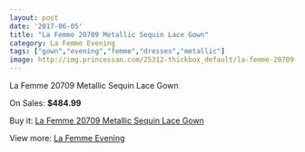 ```yaml
---
layout: post
date: '2017-06-05'
title: "La Femme 20709 Metallic Sequin Lace Gown"
category: La Femme Evening
tags: ["gown","evening","femme","dresses","metallic"]
image: http://img.princessan.com/25312-thickbox_default/la-femme-20709-metallic-sequin-lace-gown.jpg
---
```

La Femme 20709 Metallic Sequin Lace Gown

On Sales: **$484.99**
<a href="https://www.princessan.com/en/la-femme-evening/11501-la-femme-20709-metallic-sequin-lace-gown.html"><amp-img layout="responsive" width="600" height="600" src="//img.princessan.com/25312-thickbox_default/la-femme-20709-metallic-sequin-lace-gown.jpg" alt="La Femme 20709 Metallic Sequin Lace Gown 0" /></a>
<a href="https://www.princessan.com/en/la-femme-evening/11501-la-femme-20709-metallic-sequin-lace-gown.html"><amp-img layout="responsive" width="600" height="600" src="//img.princessan.com/25316-thickbox_default/la-femme-20709-metallic-sequin-lace-gown.jpg" alt="La Femme 20709 Metallic Sequin Lace Gown 1" /></a>
<a href="https://www.princessan.com/en/la-femme-evening/11501-la-femme-20709-metallic-sequin-lace-gown.html"><amp-img layout="responsive" width="600" height="600" src="//img.princessan.com/25315-thickbox_default/la-femme-20709-metallic-sequin-lace-gown.jpg" alt="La Femme 20709 Metallic Sequin Lace Gown 2" /></a>
<a href="https://www.princessan.com/en/la-femme-evening/11501-la-femme-20709-metallic-sequin-lace-gown.html"><amp-img layout="responsive" width="600" height="600" src="//img.princessan.com/25314-thickbox_default/la-femme-20709-metallic-sequin-lace-gown.jpg" alt="La Femme 20709 Metallic Sequin Lace Gown 3" /></a>
<a href="https://www.princessan.com/en/la-femme-evening/11501-la-femme-20709-metallic-sequin-lace-gown.html"><amp-img layout="responsive" width="600" height="600" src="//img.princessan.com/25313-thickbox_default/la-femme-20709-metallic-sequin-lace-gown.jpg" alt="La Femme 20709 Metallic Sequin Lace Gown 4" /></a>

Buy it: [La Femme 20709 Metallic Sequin Lace Gown](https://www.princessan.com/en/la-femme-evening/11501-la-femme-20709-metallic-sequin-lace-gown.html "La Femme 20709 Metallic Sequin Lace Gown")

View more: [La Femme Evening](https://www.princessan.com/en/29-la-femme-evening "La Femme Evening")